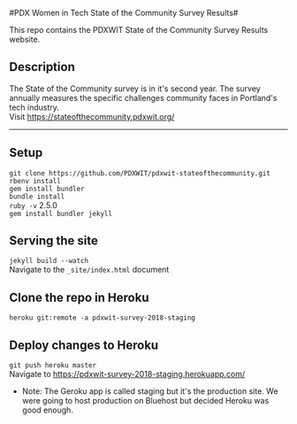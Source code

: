 #PDX Women in Tech State of the Community Survey Results#

This repo contains the PDXWIT State of the Community Survey Results website.

## Description

The State of the Community survey is in it's second year. The survey annually measures the specific challenges community faces in Portland's tech industry.  
Visit https://stateofthecommunity.pdxwit.org/

---

## Setup

`git clone https://github.com/PDXWIT/pdxwit-stateofthecommunity.git`  
`rbenv install`  
`gem install bundler`  
`bundle install`  
`ruby -v` 2.5.0    
`gem install bundler jekyll`  

## Serving the site

`jekyll build --watch`  
Navigate to the `_site/index.html` document  

## Clone the repo in Heroku

`heroku git:remote -a pdxwit-survey-2018-staging`  

## Deploy changes to Heroku

`git push heroku master`  
Navigate to https://pdxwit-survey-2018-staging.herokuapp.com/  
* Note: The Geroku app is called staging but it's the production site. We were going to host production on Bluehost but decided Heroku was good enough.  
